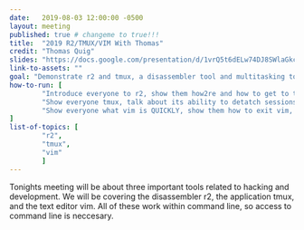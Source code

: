 ```yaml
---
date:   2019-08-03 12:00:00 -0500
layout: meeting
published: true # changeme to true!!!
title:  "2019 R2/TMUX/VIM With Thomas"
credit: "Thomas Quig"
slides: "https://docs.google.com/presentation/d/1vrQ5t6dELw74DJ8SWlaGkctPpThrjOd6gFDDUyckcSk/edit?usp=sharing"
link-to-assets: "" 
goal: "Demonstrate r2 and tmux, a disassembler tool and multitasking tool. Brief Introduction to Vim"
how-to-run: [
        "Introduce everyone to r2, show them how2re and how to get to the visual mode of R2. Remember, its r2 <file_name>, V, p, df, V",
        "Show everyone tmux, talk about its ability to detatch sessions, split panes, have tabs, and share screens. Do Hollywood",
        "Show everyone what vim is QUICKLY, show them how to exit vim, jump to lines, new tabs, edit your VIMRC"
]
list-of-topics: [
        "r2",
        "tmux",
        "vim"
        ]
---
```


Tonights meeting will be about three important tools related to hacking and development.
We will be covering the disassembler r2, the application tmux, and the text editor vim.
All of these work within command line, so access to command line is neccesary.

